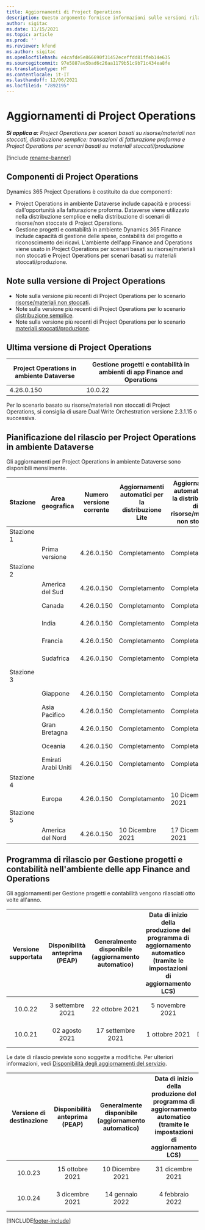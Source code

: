 ```yaml
---
title: Aggiornamenti di Project Operations
description: Questo argomento fornisce informazioni sulle versioni rilasciate di Dynamics 365 Project Operations.
author: sigitac
ms.date: 11/15/2021
ms.topic: article
ms.prod: ''
ms.reviewer: kfend
ms.author: sigitac
ms.openlocfilehash: e4cafde5e866690f31452eceffdd81ffeb14e635
ms.sourcegitcommit: 97e5887ae5bad6c26aa1179b51c9b71c434ea8fe
ms.translationtype: HT
ms.contentlocale: it-IT
ms.lasthandoff: 12/06/2021
ms.locfileid: "7892195"
---
```

# <a name="project-operations-updates"></a>Aggiornamenti di Project Operations

_**Si applica a:** Project Operations per scenari basati su risorse/materiali non stoccati, distribuzione semplice: transazioni di fatturazione proforma e Project Operations per scenari basati su materiali stoccati/produzione_

[!include [rename-banner](~/includes/cc-data-platform-banner.md)]

## <a name="project-operations-components"></a>Componenti di Project Operations

Dynamics 365 Project Operations è costituito da due componenti:

- Project Operations in ambiente Dataverse include capacità e processi dall'opportunità alla fatturazione proforma. Dataverse viene utilizzato nella distribuzione semplice e nella distribuzione di scenari di risorse/non stoccate di Project Operations.
- Gestione progetti e contabilità in ambiente Dynamics 365 Finance include capacità di gestione delle spese, contabilità del progetto e riconoscimento dei ricavi. L'ambiente dell'app Finance and Operations viene usato in Project Operations per scenari basati su risorse/materiali non stoccati e Project Operations per scenari basati su materiali stoccati/produzione.

## <a name="project-operations-release-notes"></a>Note sulla versione di Project Operations
- Note sulla versione più recenti di Project Operations per lo scenario [risorse/materiali non stoccati](whats-new-nov-2021-resource-based.md).
- Note sulla versione più recenti di Project Operations per lo scenario [distribuzione semplice](../pro/whats-new/whats-new-nov-2021-lite.md).
- Note sulla versione più recenti di Project Operations per lo scenario [materiali stoccati/produzione](../prod-pma/whats-new/whats-new-oct-2021-stocked.md).

## <a name="project-operations-latest-version"></a>Ultima versione di Project Operations

| Project Operations in ambiente Dataverse | Gestione progetti e contabilità in ambienti di app Finance and Operations | 
| --- | --- |
| 4.26.0.150 | 10.0.22 |

Per lo scenario basato su risorse/materiali non stoccati di Project Operations, si consiglia di usare Dual Write Orchestration versione 2.3.1.15 o successiva.

## <a name="release-schedule-for-project-operations-on-dataverse-environment"></a>Pianificazione del rilascio per Project Operations in ambiente Dataverse

Gli aggiornamenti per Project Operations in ambiente Dataverse sono disponibili mensilmente. 

| Stazione | Area geografica | Numero versione corrente | Aggiornamenti automatici per la distribuzione Lite | Aggiornamenti automatici per la distribuzione di risorse/materiali non stoccati | Numero versione successiva | La versione successiva è generalmente disponibile |
|-----------|-----------------------|-----------------|--------------------|---------------------|---------------------|---------------------|
| Stazione 1 |   &nbsp;              |    &nbsp;       | &nbsp;             |      &nbsp;         |      &nbsp;         |      &nbsp;         |
|   &nbsp;  | Prima versione         |  4.26.0.150     | Completamento           | Completamento            | Da definire                 | 06 Dicembre 2021   |
| Stazione 2 |   &nbsp;              |    &nbsp;       | &nbsp;             |      &nbsp;         |      &nbsp;         |      &nbsp;         |
|   &nbsp;  | America del Sud         |  4.26.0.150     | Completamento           | Completamento            | Da definire                 | 06 Dicembre 2021   |
|   &nbsp;  | Canada                |  4.26.0.150     | Completamento           | Completamento            | Da definire                 | 06 Dicembre 2021   |
|   &nbsp;  | India                 |  4.26.0.150     | Completamento           | Completamento            | Da definire                 | 06 Dicembre 2021   |
|   &nbsp;  | Francia                |  4.26.0.150     | Completamento           | Completamento            | Da definire                 | 06 Dicembre 2021   |
|   &nbsp;  | Sudafrica          |  4.26.0.150     | Completamento           | Completamento            | Da definire                 | 06 Dicembre 2021   |
| Stazione 3 |      &nbsp;           |     &nbsp;      |     &nbsp;         |      &nbsp;         |      &nbsp;         |      &nbsp;         |
|   &nbsp;  | Giappone                 |  4.26.0.150     | Completamento           | Completamento            | Da definire                 | 10 Dicembre 2021   |
|   &nbsp;  | Asia Pacifico          |  4.26.0.150     | Completamento           | Completamento            | Da definire                 | 10 Dicembre 2021   |
|   &nbsp;  | Gran Bretagna         |  4.26.0.150     | Completamento           | Completamento            | Da definire                 | 10 Dicembre 2021   |
|   &nbsp;  | Oceania               |  4.26.0.150     | Completamento           | Completamento            | Da definire                 | 10 Dicembre 2021   |
|   &nbsp;  | Emirati Arabi Uniti  |  4.26.0.150     | Completamento           | Completamento            | Da definire                 | 10 Dicembre 2021   |
| Stazione 4 |     &nbsp;            |     &nbsp;      |     &nbsp;         |      &nbsp;         |      &nbsp;         |      &nbsp;         |
|   &nbsp;  | Europa                |  4.26.0.150     | Completamento           | 10 Dicembre 2021   | Da definire                 | 17 Dicembre 2021   |
| Stazione 5 |     &nbsp;            |     &nbsp;      |     &nbsp;         |      &nbsp;         |      &nbsp;         |      &nbsp;         |
|   &nbsp;  | America del Nord         |  4.26.0.150     | 10 Dicembre 2021  | 17 Dicembre 2021   | Da definire                 | 07 gennaio 2022    |


## <a name="release-schedule-for-project-management-and-accounting-in-the-finance-and-operations-apps-environment"></a>Programma di rilascio per Gestione progetti e contabilità nell'ambiente delle app Finance and Operations

Gli aggiornamenti per Gestione progetti e contabilità vengono rilasciati otto volte all'anno.

|Versione supportata| Disponibilità anteprima (PEAP) | Generalmente disponibile (aggiornamento automatico) | Data di inizio della produzione del programma di aggiornamento automatico (tramite le impostazioni di aggiornamento LCS) |   Fine del servizio   |
|:---------------:|:---------------------------:|:---------------------------------:|:--------------------------------------------------------------------:|:------------------:|
|     10.0.22     |      3 settembre 2021      |        22 ottobre 2021           |                          5 novembre 2021                            | 14 gennaio 2022   |
|    10.0.21      |         02 agosto 2021     |           17 settembre 2021      |                             1 ottobre 2021                          |  10 Dicembre 2021 |


Le date di rilascio previste sono soggette a modifiche. Per ulteriori informazioni, vedi [Disponibilità degli aggiornamenti del servizio](/dynamics365/fin-ops-core/fin-ops/get-started/public-preview-releases?toc=%2fdynamics365%2ffinance%2ftoc.json).

|Versione di destinazione | Disponibilità anteprima (PEAP) | Generalmente disponibile (aggiornamento automatico) | Data di inizio della produzione del programma di aggiornamento automatico (tramite le impostazioni di aggiornamento LCS) |   Fine del servizio   |
|:---------------:|:---------------------------:|:---------------------------------:|:--------------------------------------------------------------------:|:------------------:|
|     10.0.23     |      15 ottobre 2021       |        10 Dicembre 2021          |                          31 dicembre 2021                           | 18 marzo 2022     |
|     10.0.24     |      3 dicembre 2021       |        14 gennaio 2022           |                          4 febbraio 2022                            | 15 aprile 2022     |

[!INCLUDE[footer-include](../includes/footer-banner.md)]
